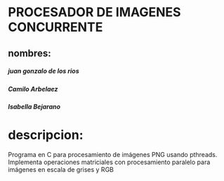 # PROCESADOR DE IMAGENES CONCURRENTE
## nombres:
##### juan gonzalo de los rios 
##### Camilo Arbelaez
##### Isabella Bejarano
# descripcion:
Programa en C para procesamiento de imágenes PNG usando pthreads. Implementa operaciones matriciales con procesamiento paralelo para imágenes en escala de grises y RGB


 
